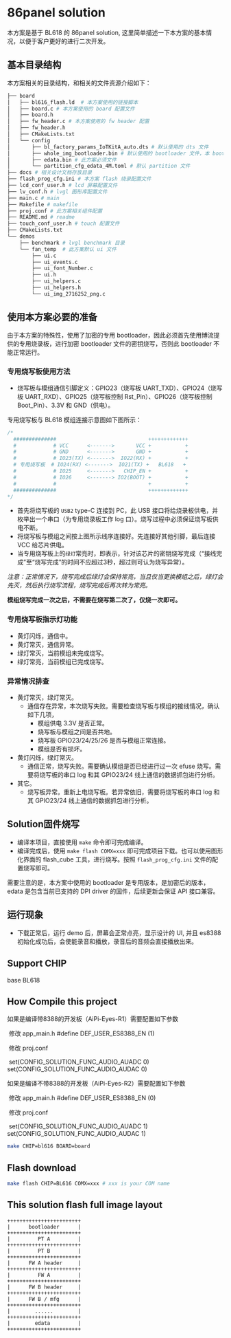 # 86panel solution

本方案是基于 BL618 的 86panel solution, 这里简单描述一下本方案的基本情况，以便于客户更好的进行二次开发。

## 基本目录结构

本方案相关的目录结构，和相关的文件资源介绍如下：

```bash
├── board
│   ├── bl616_flash.ld  # 本方案使用的链接脚本
│   ├── board.c # 本方案使用的 board 配置文件
│   ├── board.h
│   ├── fw_header.c # 本方案使用的 fw header 配置
│   ├── fw_header.h
│   ├── CMakeLists.txt
│   └── config
│       ├── bl_factory_params_IoTKitA_auto.dts # 默认使用的 dts 文件
│       ├── whole_img_bootloader.bin # 默认使用的 bootloader 文件，本 bootloader 为此方案专用文件
│       ├── edata.bin # 此方案必须文件
│       └── partition_cfg_edata_4M.toml # 默认 partition 文件
├── docs # 相关设计文档存放目录
├── flash_prog_cfg.ini # 本方案 flash 烧录配置文件
├── lcd_conf_user.h # lcd 屏幕配置文件
├── lv_conf.h # lvgl 图形库配置文件
├── main.c # main
├── Makefile # makefile
├── proj.conf # 此方案相关组件配置
├── README.md # readme
├── touch_conf_user.h # touch 配置文件
├── CMakeLists.txt
└── demos
    ├── benchmark # lvgl benchmark 目录
    └── fan_temp  # 此方案默认 ui 文件
        ├── ui.c
        ├── ui_events.c
        ├── ui_font_Number.c
        ├── ui.h
        ├── ui_helpers.c
        ├── ui_helpers.h
        └── ui_img_2716252_png.c

```

## 使用本方案必要的准备

由于本方案的特殊性，使用了加密的专用 bootloader，因此必须首先使用博流提供的专用烧录板，进行加密 bootloader 文件的密钥烧写，否则此 bootloader 不能正常运行。

### 专用烧写板使用方法

- 烧写板与模组通信引脚定义：GPIO23（烧写板 UART_TXD）、GPIO24（烧写板 UART_RXD）、GPIO25（烧写板控制 Rst_Pin）、GPIO26（烧写板控制 Boot_Pin）、3.3V 和 GND（供电）。

专用烧写板与 BL618 模组连接示意图如下图所示：

```c
/*
  ##############                              +++++++++++++
  #            # VCC      <------->       VCC +           +
  #            # GND      <------->       GND +           +
  #            # IO23(TX) <------->  IO22(RX) +           +
  # 专用烧写板  # IO24(RX) <------->  IO21(TX) +   BL618   +
  #            # IO25     <------->   CHIP_EN +           +
  #            # IO26     <-------> IO2(BOOT) +           +
  #            #                              +           +
  ##############                              +++++++++++++
*/
```

- 首先将烧写板的 `USB2` type-C 连接到 PC，此 USB 接口将给烧录板供电，并枚举出一个串口（为专用烧录板工作 log 口）。烧写过程中必须保证烧写板供电不断。
- 将烧写板与模组之间按上图所示线序连接好。先连接好其他引脚，最后连接 VCC 给芯片供电。
- 当专用烧写板上的`绿灯`常亮时，即表示，针对该芯片的密钥烧写完成（“接线完成”至“烧写完成”的时间不应超过3秒，超过则可认为烧写异常）。

*注意：正常情况下，烧写完成后绿灯会保持常亮，当且仅当更换模组之后，绿灯会先灭，然后执行烧写流程，烧写完成后再次转为常亮。*

**模组烧写完成一次之后，不需要在烧写第二次了，仅烧一次即可。**

### 专用烧写板指示灯功能

- 黄灯闪烁，通信中。
- 黄灯常灭，通信异常。
- 绿灯常灭，当前模组未完成烧写。
- 绿灯常亮，当前模组已完成烧写。

### 异常情况排查

- 黄灯常灭，绿灯常灭。
  - 通信存在异常，本次烧写失败。需要检查烧写板与模组的接线情况，确认如下几项，
    - 模组供电 3.3V 是否正常。
    - 烧写板与模组之间是否共地。
    - 烧写板 GPIO23/24/25/26 是否与模组正常连接。
    - 模组是否有损坏。
- 黄灯闪烁，绿灯常灭。
  - 通信正常，烧写失败。需要确认模组是否已经进行过一次 efuse 烧写。需要将烧写板的串口 log 和其 GPIO23/24 线上通信的数据抓包进行分析。
- 其它。
  - 烧写板异常。重新上电烧写板。若异常依旧，需要将烧写板的串口 log 和其 GPIO23/24 线上通信的数据抓包进行分析。


## Solution固件烧写

- 编译本项目，直接使用 `make` 命令即可完成编译。
- 编译完成后，使用 `make flash COMX=xxx` 即可完成项目下载。也可以使用图形化界面的 flash_cube 工具，进行烧写。按照 `flash_prog_cfg.ini` 文件的配置烧写即可。

需要注意的是，本方案中使用的 bootloader 是专用版本，是加密后的版本，edata 是包含当前已支持的 DPI driver 的固件，后续更新会保证 API 接口兼容。

## 运行现象

- 下载正常后，运行 demo 后，屏幕会正常点亮，显示设计的 UI, 并且 es8388 初始化成功后，会使能录音和播放，录音后的音频会直接播放出来。

## Support CHIP

base BL618

## How Compile this project

如果是编译带8388的开发板（AiPi-Eyes-R1）需要配置如下参数

​		修改 app_main.h #define DEF_USER_ES8388_EN (1)

​		修改 proj.conf

​				set(CONFIG_SOLUTION_FUNC_AUDIO_AUADC    0)
​				set(CONFIG_SOLUTION_FUNC_AUDIO_AUDAC    0)

如果是编译不带8388的开发板（AiPi-Eyes-R2）需要配置如下参数

​		修改 app_main.h #define DEF_USER_ES8388_EN (0)

​		修改 proj.conf

​				set(CONFIG_SOLUTION_FUNC_AUDIO_AUADC    1)
​				set(CONFIG_SOLUTION_FUNC_AUDIO_AUDAC    1)

```bash
make CHIP=bl616 BOARD=board
```



## Flash download

```bash
make flash CHIP=BL616 COMX=xxx # xxx is your COM name
```

## This solution flash full image layout

```
++++++++++++++++++++++++
|      bootloader      |
++++++++++++++++++++++++
|         PT A         |
++++++++++++++++++++++++
|         PT B         |
++++++++++++++++++++++++
|      FW A header     |
++++++++++++++++++++++++
|         FW A         |
++++++++++++++++++++++++
|      FW B header     |
++++++++++++++++++++++++
|      FW B / mfg      |
++++++++++++++++++++++++
|        ......        |
++++++++++++++++++++++++
|        edata         |
++++++++++++++++++++++++

```

##

